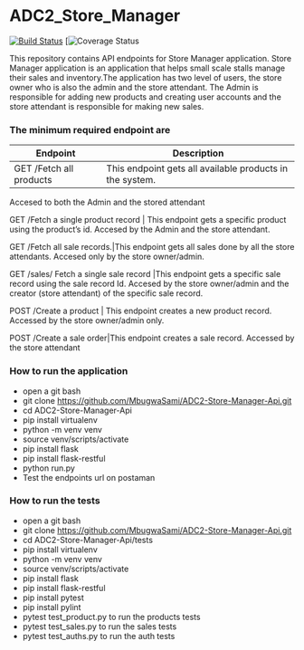 # ADC2_Store_Manager

[![Build Status](https://travis-ci.org/MbugwaSami/ADC2-Store-Manager-Api.svg?branch=develop)](https://travis-ci.org/MbugwaSami/ADC2-Store-Manager-Api)
[![Coverage Status](https://coveralls.io/repos/github/MbugwaSami/ADC2-Store-Manager-Api/badge.svg?branch=develop)

This repository  contains API endpoints for  Store Manager application. Store Manager application is an application that helps small scale stalls manage their sales and inventory.The application has two level of users, the store owner who is also the admin and the store attendant.
The Admin is responsible for adding new products and creating user accounts and the store attendant is responsible for making new sales.

### The minimum required endpoint are  
| Endpoint | Description |
| --- | --- |
GET /Fetch all products	| This endpoint gets all available products in the system.
Accesed to both the Admin and the stored attendant

GET /Fetch a single product record	| This endpoint gets a specific product using the product’s id. Accesed by the Admin and the store attendant.

GET /Fetch all sale records.|This endpoint gets all sales done by all the store attendants.
Accesed only by the store owner/admin.

GET /sales/	Fetch a single sale record	|This endpoint gets a specific sale record using the sale record Id. Accesed by the store owner/admin and the creator (store attendant) of the specific sale record.

POST /Create a product | This endpoint creates a new product record. Accessed by  the store owner/admin only.

POST /Create a sale order|This endpoint creates a sale record. Accessed by the store attendant

### How to run the application

- open a git bash
- git clone https://github.com/MbugwaSami/ADC2-Store-Manager-Api.git
- cd ADC2-Store-Manager-Api
- pip install virtualenv
- python -m venv venv
- source venv/scripts/activate
- pip install flask
- pip install flask-restful
- python run.py
- Test the endpoints url on postaman


### How to run the tests 

- open a git bash
- git clone https://github.com/MbugwaSami/ADC2-Store-Manager-Api.git
- cd ADC2-Store-Manager-Api/tests
- pip install virtualenv
- python -m venv venv
- source venv/scripts/activate
- pip install flask
- pip install flask-restful
- pip install pytest
- pip install pylint
- pytest test_product.py to run the products tests
- pytest test_sales.py to run the sales tests
- pytest test_auths.py to run the auth tests


